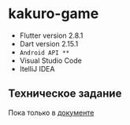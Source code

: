 # kakuro-game

- Flutter version 2.8.1 
- Dart version 2.15.1
- ```Android API **```
- Visual Studio Code
- ItelliJ IDEA

## Техническое задание
Пока только в [документе](https://docs.google.com/document/d/1dvaVQgYIxi1thCteofWAhR64ZGbs_4ZM/edit#)
